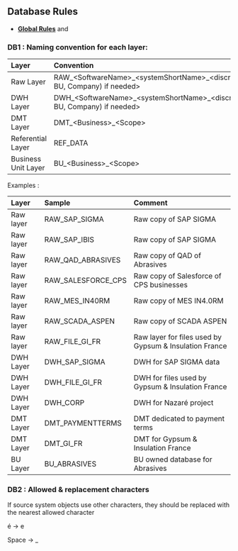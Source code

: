 ## Database Rules

- **[Global Rules](GlobalRules.md)** and

### DB1 : Naming convention for each layer:

|	Layer | Convention	|
| :---       |    :---   |
|	Raw Layer | RAW_\<SoftwareName>\_\<systemShortName>\_<discriminent(country, BU, Company) if needed>	|
|	DWH Layer | DWH_\<SoftwareName>\_\<systemShortName>\_<discriminent(country, BU, Company) if needed>	|
|	DMT Layer | DMT_\<Business>\_\<Scope>	|
|	Referential Layer | REF_DATA	|
|	Business Unit Layer | BU_\<Business>\_\<Scope>	|

Examples :

|	Layer | Sample	| Comment |
|    :---   | :---        |	:---  |		
|	Raw layer	|	RAW_SAP_SIGMA	| Raw copy of SAP SIGMA |
|	Raw layer	|	RAW_SAP_IBIS	| Raw copy of SAP SIGMA |
|	Raw layer	|	RAW_QAD_ABRASIVES	| Raw copy of QAD of Abrasives |
|	Raw layer	|	RAW_SALESFORCE_CPS	| Raw copy of Salesforce of CPS businesses |
|	Raw layer	|	RAW_MES_IN40RM	| Raw copy of MES IN4.0RM |
|	Raw layer	|	RAW_SCADA_ASPEN	| Raw copy of SCADA ASPEN |
|	Raw layer	|	RAW_FILE_GI_FR	| Raw layer for files used by Gypsum & Insulation France |
|	DWH Layer	|	DWH_SAP_SIGMA	| DWH for SAP SIGMA data |
|	DWH Layer| DWH_FILE_GI_FR	| DWH for files used by Gypsum & Insulation France  |
|	DWH Layer	|	DWH_CORP	| DWH for Nazaré project |
|	DMT Layer	|	DMT_PAYMENTTERMS	| DMT dedicated to payment terms |
|	DMT Layer	|	DMT_GI_FR	| DMT for Gypsum & Insulation France |
|	BU Layer	|	BU_ABRASIVES	| BU owned database for Abrasives |

### DB2  : Allowed & replacement characters
If source system objects use other characters, they should be replaced with the nearest allowed character

é &rarr; e

Space &rarr; _
